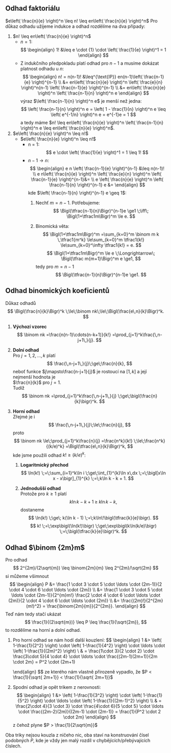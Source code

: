 ## Odhad faktoriálu
$e\left( \frac{n}{e} \right)^n \leq n! \leq en\left( \frac{n}{e} \right)^n$
Pro důkaz odhadu užijeme indukce a odhad rozdělíme na dva případy:
1. $n! \leq en\left( \frac{n}{e} \right)^n$
	- $n=1$:	$$
		\begin{align}
		1! &\leq e \cdot {1} \cdot \left( \frac{1}{e} \right)^1 = 1
 \end{align}
		$$
	- Z indukčního předpokladu platí odhad pro $n-1$ a musíme dokázat platnost odhadu u $n$:
		$$
		\begin{align}
n! = n(n-1)! &\leq^{\text{IP}} en(n-1)\left( \frac{n-1}{e} \right)^{n-1} \\
&= en\left( \frac{n}{e} \right)^n \left( \frac{e}{n} \right)^n(n-1) \left( \frac{n-1}{e} \right)^{n-1} \\
&= en\left( \frac{n}{e} \right)^n \left( \frac{n-1}{n} \right)^n e
\end{align}
		$$
		výraz $\left( \frac{n-1}{n} \right)^n e$ je menší než jedna:
		$$
		\left( \frac{n-1}{n} \right)^n e = \left( 1 - \frac{1}{n} \right)^n e \leq \left( e^{-1/n} \right)^n e = e^{-1}e = 1
		$$
		a tedy máme $n! \leq en\left( \frac{n}{e} \right)^n \left( \frac{n-1}{n} \right)^n e \leq en\left( \frac{n}{e} \right)^n$.
2. $e\left( \frac{n}{e} \right)^n \leq n!$
	- $e\left( \frac{n}{e} \right)^n \leq n!$
		- n = 1:
			$$
e \cdot \left( \frac{1}{e} \right)^1 = 1 \leq 1!
$$
		- $n-1 \rightarrow n$:
			$$
			\begin{align}
e n \left( \frac{n-1}{e} \right)^{n-1}  &\leq n(n-1)! \\
e n\left( \frac{n}{e} \right)^n \left( \frac{e}{n} \right)^n  \left( \frac{n-1}{e} \right)^{n-1}&=  \\
e \left( \frac{n}{e} \right)^n  \left( \frac{n-1}{n} \right)^{n-1} e &=
\end{align}
			$$
			kde $\left( \frac{n-1}{n} \right)^{n-1} e \geq 1$:
			1. Nechť $m=n-1$. Potřebujeme:
   $$
   \Bigl(\tfrac{n-1}{n}\Bigr)^{n-1}e \ge1
   \;\iff\;
   \Bigl(1+\tfrac1m\Bigr)^m \le e.
   $$

			2. Binomická věta:
   $$
   \Bigl(1+\tfrac1m\Bigr)^m
   =\sum_{k=0}^m \binom m k \,\tfrac1{m^k}
   \le\sum_{k=0}^m \tfrac1{k!}
   \le\sum_{k=0}^\infty \tfrac1{k!}
   = e.
   $$  $$
   \Bigl(1+\tfrac1m\Bigr)^m \le e
   \;\Longrightarrow\;
   \Bigl(\tfrac m{m+1}\Bigr)^m e \ge1,
   $$
			   tedy pro $m=n-1$
   $$
   \Bigl(\tfrac{n-1}{n}\Bigr)^{n-1}e \ge1.
   $$
## Odhad binomických koeficientů
Důkaz odhadů  
$$
\Bigl(\frac{n}{k}\Bigr)^k \;\le\;\binom nk\;\le\;\Bigl(\frac{e\,n}{k}\Bigr)^k.
$$

1. **Výchozí vzorec**  
   $$
   \binom nk
   =\frac{n(n-1)\cdots(n-k+1)}{k!}
   =\prod_{j=1}^k\frac{\,n-j+1\,}{j}.
   $$

2. **Dolní odhad**  
   Pro $j=1,2,\dots,k$ platí
   $$
   \frac{\,n-j+1\,}{j}\;\ge\;\frac{n}{k},
   $$
   neboť funkce $j\mapsto\frac{n-j+1}{j}$ je rostoucí na $[1,k]$ a její nejmenší hodnota je  
   $\frac{n}{k}$ pro $j=1$.  
   Tudíž
   $$
   \binom nk
   =\prod_{j=1}^k\frac{\,n-j+1\,}{j}
   \;\ge\;\bigl(\frac{n}{k}\bigr)^k.
   $$

3. **Horní odhad**  
   Zřejmé je i
   $$
   \frac{\,n-j+1\,}{j}\;\le\;\frac{n}{j},
   $$
   proto
   $$
   \binom nk
   \le\;\prod_{j=1}^k\frac{n}{j}
   =\frac{n^k}{k!}
   \;\le\;\frac{n^k}{(k/e)^k}
   =\Bigl(\tfrac{e\,n}{k}\Bigr)^k,
   $$
   kde jsme použili odhad $k!\ge (k/e)^k$: 
	1. **Logaritmický přechod**  
   $$
   \ln(k!) \;=\;\sum_{i=1}^k\ln i
   \;\ge\;\int_{1}^{k}\ln x\,dx
   \;=\;\bigl[x\ln x - x\bigr]_{1}^{k}
   \;=\;k\ln k - k + 1.
   $$

	2. **Jednodušší odhad**  
   Protože pro $k\ge1$ platí
   $$
   k\ln k - k + 1 \;\ge\; k\ln k - k,
   $$
   dostaneme
   $$
   \ln(k!) \;\ge\; k(\ln k - 1)
   \;=\;k\ln\!\bigl(\tfrac{k}{e}\bigr).
   $$$$
   k! \;=\;\exp\bigl(\ln(k!)\bigr)
   \;\ge\;\exp\bigl(k\ln(k/e)\bigr)
   \;=\;\bigl(\tfrac{k}{e}\bigr)^k.
   $$

## Odhad $\binom {2m}m$
Pro odhad
$$
2^{2𝑚}/(2\sqrt{m}) \leq \binom{2m}{m} \leq 2^{2m}/\sqrt{2m}
$$
si můžeme všimnout
$$
\begin{align}
P &= \frac{1 \cdot 3 \cdot 5 \cdot \ldots \cdot (2m-1)}{2 \cdot 4 \cdot 6 \cdot \ldots \cdot (2m)} \\
&= \frac{1 \cdot 3 \cdot 5 \cdot \ldots \cdot (2m-1)}{2^{m}m!} \frac{2 \cdot 4 \cdot 6 \cdot \ldots \cdot (2m)}{2 \cdot 4 \cdot 6 \cdot \ldots \cdot (2m)} \\
&= \frac{(2m)!}{2^{2m} (m!)^2} = \frac{\binom{2m}{m}}{2^{2m}}.
\end{align}
$$
Teď nám tedy stačí ukázat 
$$
\frac{1}{(2\sqrt{m})} \leq P \leq \frac{1}{\sqrt{2m}},
$$to rozdělíme na horní a dolní odhad.
1. Pro horní odhad se nám hodí další kouzlení:
	$$
	\begin{align}
	1 &> \left( 1-\frac{1}{2^2} \right) \cdot \left( 1-\frac{1}{4^2} \right) \cdot \ldots \cdot \left( 1-\frac{1}{(2m)^2} \right) \\
& = \frac{1\cdot 3}{2 \cdot 2} \cdot \frac{3\cdot 5}{4 \cdot 4} \cdot \ldots \cdot \frac{(2m-1)(2m+1)}{2m \cdot 2m} = P^2 \cdot (2m+1)
 
    \end{align}
	$$
	ze kterého nám vlastně přirozeně vypadlo, že $P < \frac{1}{\sqrt{ 2m+1}} <  \frac{1}{\sqrt{ 2m+1}}$
2. Spodní odhad je opět trikem z nerovnosti:
	$$
	\begin{align}
	1 &> \left( 1-\frac{1}{3^2} \right) \cdot \left( 1-\frac{1}{5^2} \right) \cdot \ldots \cdot \left( 1-\frac{1}{(2m-1)^2} \right) \\
& = \frac{2\cdot 4}{3 \cdot 3} \cdot \frac{4\cdot 6}{5 \cdot 5} \cdot \ldots \cdot \frac{(2m-2)(2m)}{(2m-1) \cdot (2m-1)} = \frac{1}{P^2 \cdot 2 \cdot 2m}
    \end{align}
	$$
	z čehož plyne $P > \frac{1}{2\sqrt{m}}$

Oba triky nejsou kouzla z ničeho nic, oba staví na konstruování čísel podobných $P$, kde je vždy jen malý rozdíl v chybějících/přebývajících číslech.